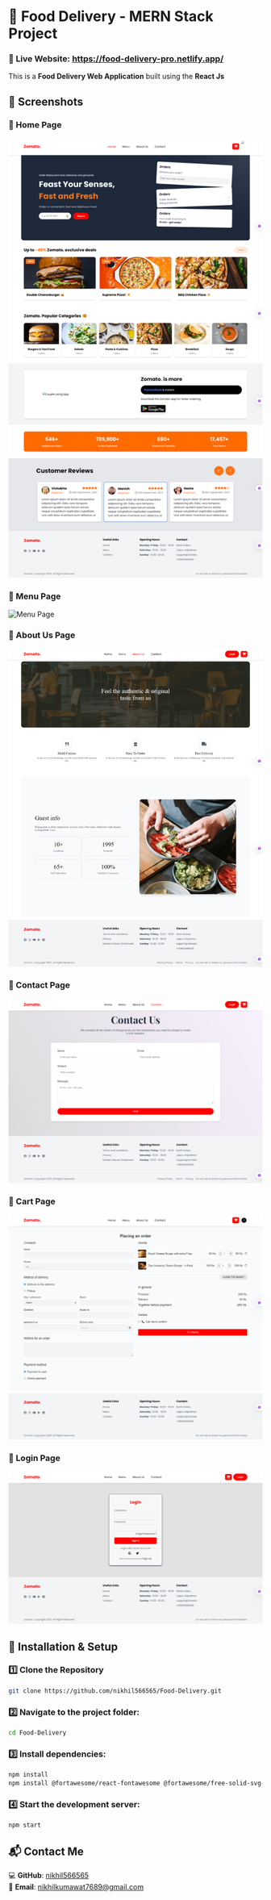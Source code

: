 # 🍔 Food Delivery - MERN Stack Project

### 🔗 Live Website: https://food-delivery-pro.netlify.app/
This is a **Food Delivery Web Application** built using the **React Js**
## 📸 Screenshots

### 🔹 Home Page
![Home Page](./frontend/myapp/src/Components/assets/Food-app-images/home.png)

### 🔹 Menu Page
![Menu Page](./frontend/myapp/src/Components/assets/Food-app-images/menu.png)

### 🔹 About Us Page
![About Us](./frontend/myapp/src/Components/assets/Food-app-images/about.png)

### 🔹 Contact Page
![About Us](./frontend/myapp/src/Components/assets/Food-app-images/contact.png)

### 🔹 Cart Page
![About Us](./frontend/myapp/src/Components/assets/Food-app-images/cart.png)

### 🔹 Login Page
![About Us](./frontend/myapp/src/Components/assets/Food-app-images/login.png)

## 🚀 Installation & Setup

### 1️⃣ Clone the Repository
```sh
git clone https://github.com/nikhil566565/Food-Delivery.git
```

### 2️⃣ Navigate to the project folder:
```sh
cd Food-Delivery
```

### 3️⃣ Install dependencies:
```sh
npm install
npm install @fortawesome/react-fontawesome @fortawesome/free-solid-svg-icons

```

### 4️⃣ Start the development server:
```sh
npm start
```

## 📬 Contact Me

💻 **GitHub**: [nikhil566565](https://github.com/nikhil566565)  
📩 **Email**: nikhilkumawat7689@gmail.com  



